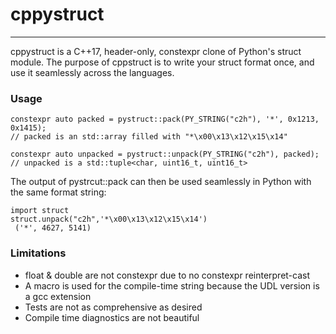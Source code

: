 # cppystruct
------


cppystruct is a C++17, header-only, constexpr clone of Python's struct module. The purpose of cppstruct is to write your struct format once, and use it seamlessly across the languages. 

### Usage

```
constexpr auto packed = pystruct::pack(PY_STRING("c2h"), '*', 0x1213, 0x1415);
// packed is an std::array filled with "*\x00\x13\x12\x15\x14"

constexpr auto unpacked = pystruct::unpack(PY_STRING("c2h"), packed);
// unpacked is a std::tuple<char, uint16_t, uint16_t>
```
The output of pystrcut::pack can then be used seamlessly in Python with the same format string:
```
import struct
struct.unpack("c2h",'*\x00\x13\x12\x15\x14')
 ('*', 4627, 5141)
```


### Limitations
- float & double are not constexpr due to no constexpr reinterpret-cast
- A macro is used for the compile-time string because the UDL version is a gcc extension 
- Tests are not as comprehensive as desired
- Compile time diagnostics are not beautiful
